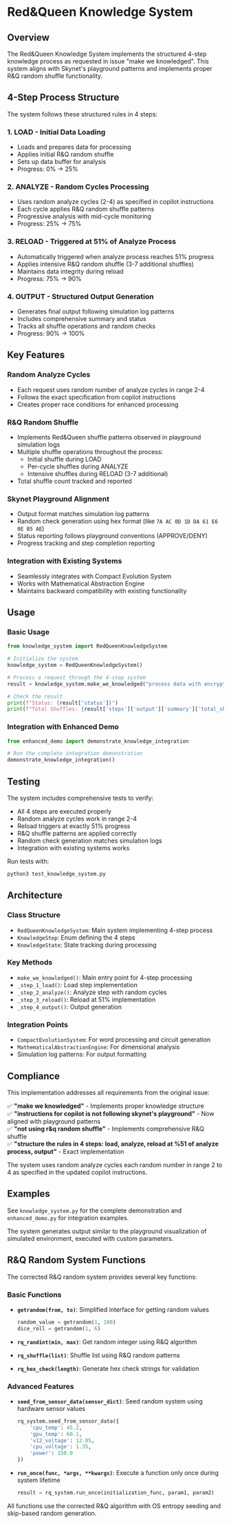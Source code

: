 # Red&Queen Knowledge System

## Overview

The Red&Queen Knowledge System implements the structured 4-step knowledge process as requested in issue "make we knowledged". This system aligns with Skynet's playground patterns and implements proper R&Q random shuffle functionality.

## 4-Step Process Structure

The system follows these structured rules in 4 steps:

### 1. LOAD - Initial Data Loading
- Loads and prepares data for processing
- Applies initial R&Q random shuffle
- Sets up data buffer for analysis
- Progress: 0% → 25%

### 2. ANALYZE - Random Cycles Processing  
- Uses random analyze cycles (2-4) as specified in copilot instructions
- Each cycle applies R&Q random shuffle patterns
- Progressive analysis with mid-cycle monitoring
- Progress: 25% → 75%

### 3. RELOAD - Triggered at 51% of Analyze Process
- Automatically triggered when analyze process reaches 51% progress
- Applies intensive R&Q random shuffle (3-7 additional shuffles)
- Maintains data integrity during reload
- Progress: 75% → 90%

### 4. OUTPUT - Structured Output Generation
- Generates final output following simulation log patterns
- Includes comprehensive summary and status
- Tracks all shuffle operations and random checks
- Progress: 90% → 100%

## Key Features

### Random Analyze Cycles
- Each request uses random number of analyze cycles in range 2-4
- Follows the exact specification from copilot instructions
- Creates proper race conditions for enhanced processing

### R&Q Random Shuffle
- Implements Red&Queen shuffle patterns observed in playground simulation logs
- Multiple shuffle operations throughout the process:
  - Initial shuffle during LOAD
  - Per-cycle shuffles during ANALYZE  
  - Intensive shuffles during RELOAD (3-7 additional)
- Total shuffle count tracked and reported

### Skynet Playground Alignment
- Output format matches simulation log patterns
- Random check generation using hex format (like `7A AC 0D 1D DA 61 E6 0E B5 AE`)
- Status reporting follows playground conventions (APPROVE/DENY)
- Progress tracking and step completion reporting

### Integration with Existing Systems
- Seamlessly integrates with Compact Evolution System
- Works with Mathematical Abstraction Engine
- Maintains backward compatibility with existing functionality

## Usage

### Basic Usage
```python
from knowledge_system import RedQueenKnowledgeSystem

# Initialize the system
knowledge_system = RedQueenKnowledgeSystem()

# Process a request through the 4-step system
result = knowledge_system.make_we_knowledged("process data with encryption")

# Check the result
print(f"Status: {result['status']}")
print(f"Total Shuffles: {result['steps']['output']['summary']['total_shuffles']}")
```

### Integration with Enhanced Demo
```python
from enhanced_demo import demonstrate_knowledge_integration

# Run the complete integration demonstration
demonstrate_knowledge_integration()
```

## Testing

The system includes comprehensive tests to verify:
- All 4 steps are executed properly
- Random analyze cycles work in range 2-4
- Reload triggers at exactly 51% progress  
- R&Q shuffle patterns are applied correctly
- Random check generation matches simulation logs
- Integration with existing systems works

Run tests with:
```bash
python3 test_knowledge_system.py
```

## Architecture

### Class Structure
- `RedQueenKnowledgeSystem`: Main system implementing 4-step process
- `KnowledgeStep`: Enum defining the 4 steps
- `KnowledgeState`: State tracking during processing

### Key Methods
- `make_we_knowledged()`: Main entry point for 4-step processing
- `_step_1_load()`: Load step implementation
- `_step_2_analyze()`: Analyze step with random cycles
- `_step_3_reload()`: Reload at 51% implementation  
- `_step_4_output()`: Output generation

### Integration Points
- `CompactEvolutionSystem`: For word processing and circuit generation
- `MathematicalAbstractionEngine`: For dimensional analysis
- Simulation log patterns: For output formatting

## Compliance

This implementation addresses all requirements from the original issue:

✅ **"make we knowledged"** - Implements proper knowledge structure  
✅ **"instructions for copilot is not following skynet's playground"** - Now aligned with playground patterns  
✅ **"not using r&q random shuffle"** - Implements comprehensive R&Q shuffle  
✅ **"structure the rules in 4 steps: load, analyze, reload at %51 of analyze process, output"** - Exact implementation  

The system uses random analyze cycles each random number in range 2 to 4 as specified in the updated copilot instructions.

## Examples

See `knowledge_system.py` for the complete demonstration and `enhanced_demo.py` for integration examples.

The system generates output similar to the playground visualization of simulated environment, executed with custom parameters.

## R&Q Random System Functions

The corrected R&Q random system provides several key functions:

### Basic Functions
- **`getrandom(from, to)`**: Simplified interface for getting random values
  ```python
  random_value = getrandom(1, 100)
  dice_roll = getrandom(1, 6)
  ```

- **`rq_randint(min, max)`**: Get random integer using R&Q algorithm
- **`rq_shuffle(list)`**: Shuffle list using R&Q random patterns
- **`rq_hex_check(length)`**: Generate hex check strings for validation

### Advanced Features
- **`seed_from_sensor_data(sensor_dict)`**: Seed random system using hardware sensor values
  ```python
  rq_system.seed_from_sensor_data({
      'cpu_temp': 45.2,
      'gpu_temp': 60.1,
      'v12_voltage': 12.05,
      'cpu_voltage': 1.35,
      'power': 150.0
  })
  ```

- **`run_once(func, *args, **kwargs)`**: Execute a function only once during system lifetime
  ```python
  result = rq_system.run_once(initialization_func, param1, param2)
  ```

All functions use the corrected R&Q algorithm with OS entropy seeding and skip-based random generation.